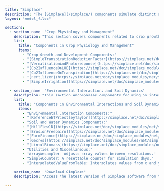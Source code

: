 ```yaml
---
title: "Simplace"
description: "The [Simplace](/simplace/) components simulate distinct agricultural processes and interactions. This guide categorizes these components into two major sections for an in-depth understanding of their specific functions and applications."
layout: "model_files"

sections:
  - section_name: "Crop Physiology and Management"
    description: "This section covers components related to crop growth, physiology, and agricultural management practices, offering tools for simulating various crop development aspects."
    list:
      title: "Components in Crop Physiology and Management"
      items:
        - "Crop Growth and Development Components:"
        - "[SimpleTranspirationReductionFactor](https://simplace.net/doc/simplace_modules/net/simplace/sim/components/crop/SimpleTranspirationReductionFactor.html): Calculates the transpiration reduction factor."
        - "[VernalisationAndPhotoresponse](https://simplace.net/doc/simplace_modules/net/simplace/sim/components/crop/VernalisationAndPhotoresponse.html): Manages vernalisation and photoresponse."
        - "[Co2InfluenceOnLUE](https://simplace.net/doc/simplace_modules/net/simplace/sim/components/crop/co2/Co2InfluenceOnLUE.html): Assesses CO2's influence on Light Use Efficiency."
        - "[Co2InfluenceOnTranspiration](https://simplace.net/doc/simplace_modules/net/simplace/sim/components/crop/co2/Co2InfluenceOnTranspiration.html): Examines the impact of CO2 on crop transpiration."
        - "[Fertilizer](https://simplace.net/doc/simplace_modules/net/simplace/sim/components/management/Fertilizer.html): Calculates major nutrients for crops."
        - "[SimpleIrrigation](https://simplace.net/doc/simplace_modules/net/simplace/sim/components/management/SimpleIrrigation.html): Implements irrigation using table values."

  - section_name: "Environmental Interactions and Soil Dynamics"
    description: "This section encompasses components focusing on interactions between crops and their environment, as well as those delving into soil properties and water dynamics."
    list:
      title: "Components in Environmental Interactions and Soil Dynamics"
      items:
        - "Environmental Interaction Components:"
        - "[ReferenceETPriestleyTaylor](https://simplace.net/doc/simplace_modules/net/simplace/sim/components/evapotran/ReferenceETPriestleyTaylor.html): Calculates reference evapotranspiration."
        - "Soil and Water Dynamics Components:"
        - "[HillFlow1D](https://simplace.net/doc/simplace_modules/net/simplace/sim/components/experimental/lintulcc/HillFlow1DLintulCCDiurnal.html): Simulates soil water balance."
        - "[ErosionFreebairn](https://simplace.net/doc/simplace_modules/net/simplace/sim/components/experimental/erosion/ErosionFreebairn.html): Models soil erosion scenarios."
        - "[FarmFinance](https://simplace.net/doc/simplace_modules/net/simplace/sim/components/experimental/FarmFinance.html): Assesses financial aspects of farming."
        - "[Gecros](https://simplace.net/doc/simplace_modules/net/simplace/sim/components/models/gecros/Gecros.html): Simulates crop biomass and photosynthesis."
        - "[LintulBiomass](https://simplace.net/doc/simplace_modules/net/simplace/sim/components/models/lintul/LintulBiomass.html): Models crop biomass production."
        - "Utilities and Miscellaneous:"
        - "ArrayResampler: Adjusts array values between resolutions."
        - "SimpleCounter: A resettable counter for simulation days."
        - "InterpolatedValueFromTable: Interpolates values from x and y table values."

  - section_name: "Download Simplace"
    description: "Access the latest version of Simplace software from the official download page. [Download Simplace](https://www.simplace.net/index.php/download): Get the latest release of Simplace software for advanced simulation of agricultural processes."

---
```

